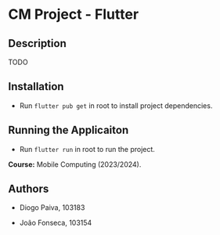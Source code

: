 # CM Project - Flutter

## Description

TODO

## Installation

- Run `flutter pub get` in root to install project dependencies.

## Running the Applicaiton

- Run `flutter run` in root to run the project.

**Course:** Mobile Computing (2023/2024).

## Authors

- Diogo Paiva, 103183

- João Fonseca, 103154
